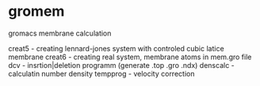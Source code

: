 gromem
======

gromacs membrane calculation

creat5 - creating lennard-jones system with controled cubic latice membrane
creat6 - creating real system, membrane atoms in mem.gro file
dcv - insrtion|deletion programm (generate .top .gro .ndx)
denscalc - calculatin number density
tempprog - velocity correction
